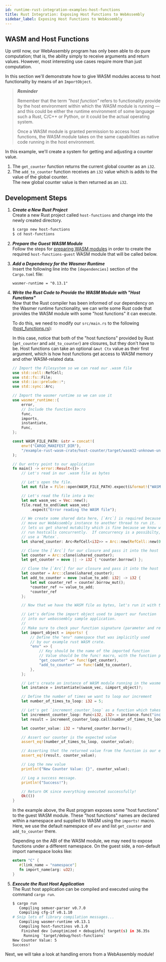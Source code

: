 ```yaml
---
id: runtime-rust-integration-examples-host-functions
title: Rust Integration: Exposing Host Functions to WebAssembly
sidebar_label: Exposing Host Functions to WebAssembly
---
```


## WASM and Host Functions

Up until now, our WebAssembly program has only been able to do pure computation; that is, the ability simply to receive arguments and return values.  However, most interesting use cases require more than just computation.

In this section we'll demonstrate how to give WASM modules access to host functionality by means of an `ImportObject`.

> ***Reminder***
>
> Remember that the term *"host function"* refers to functionality provide by the host environment within which the WASM module is running &mdash; and this could be either the runtime environment of some language such a Rust, C/C++ or Python, or it could be the actual operating system.
>
> Once a WASM module is granted permission to access host functions, the WASM module takes on the same capabilities as native code running in the host environment.

In this example, we'll create a system for getting and adjusting a counter value.

1. The `get_counter` function returns the current global counter as an `i32`.
1. The `add_to_counter` function receives an `i32` value which is adds to the value of the global counter.  
    The new global counter value is then returned as an `i32`.

## Development Steps

1. ***Create a New Rust Project***  
    Create a new Rust project called `host-functions` and change into the newly created directory.

    ```bash
    $ cargo new host-functions
    $ cd host-functions
    ```

1. ***Prepare the Guest WASM Module***  
    Follow the steps for [preparing WASM modules](./runtime-rust-integration-prepare-wasm-modules) in order to create the required `host-functions-guest` WASM module that will be called below.

1. ***Add a Dependency for the Wasmer Runtime***  
    Insert the following line into the `[dependencies]` section of the `Cargo.toml` file:

    `wasmer-runtime = "0.13.1"`

1. ***Write the Rust Code to Provide the WASM Module with "Host Functions"***  
    Now that the Rust compiler has been informed of our dependency on the Wasmer runtime functionality, we can write some Rust code that provides the WASM module with some "host functions" it can execute.

    To do this, we need to modify our `src/main.rs` to the following ([host_functions.rs](https://github.com/wasmerio/docs.wasmer.io/tree/master/docs/runtime/rust-integration/examples/host_functions.rs)):

    In this case, notice that both of the "host functions" provided by Rust (`get_counter` and `add_to_counter`) are closures, but they don't have to be.  Host functions can take an optional `&mut Ctx` value as their first argument, which is how host functions get access to WASM memory and other WASM-related data.

    ```rust
    // Import the Filesystem so we can read our .wasm file
    use std::cell::RefCell;
    use std::fs::File;
    use std::io::prelude::*;
    use std::sync::Arc;
    
    // Import the wasmer runtime so we can use it
    use wasmer_runtime::{
        error,
        // Include the function macro
        func,
        imports,
        instantiate,
        Func,
    };
    
    const WASM_FILE_PATH: &str = concat!(
        env!("CARGO_MANIFEST_DIR"),
        "/example-rust-wasm-crate/host-counter/target/wasm32-unknown-unknown/release/host_counter.wasm"
    );
    
    // Our entry point to our application
    fn main() -> error::Result<()> {
        // Let's read in our .wasm file as bytes
    
        // Let's open the file.
        let mut file = File::open(WASM_FILE_PATH).expect(&format!("WASM file at {}", WASM_FILE_PATH));
    
        // Let's read the file into a Vec
        let mut wasm_vec = Vec::new();
        file.read_to_end(&mut wasm_vec)
            .expect("Error reading the WASM file");
    
        // We create some shared data here, [`Arc`] is required because we may
        // move our WebAssembly instance to another thread to run it.  RefCell
        // lets us get shared mutabilty which is fine because we know we won't
        // run hostcalls concurrently.  If concurrency is a possibilty, we'd have to
        // use a `Mutex`.
        let shared_counter: Arc<RefCell<i32>> = Arc::new(RefCell::new(0));
    
        // Clone the [`Arc`] for our closure and pass it into the host function
        let counter = Arc::clone(&shared_counter);
        let get_counter = move || -> i32 { *counter.borrow() };
    
        // Clone the [`Arc`] for our closure and pass it into the host function
        let counter = Arc::clone(&shared_counter);
        let add_to_counter = move |value_to_add: i32| -> i32 {
            let mut counter_ref = counter.borrow_mut();
            *counter_ref += value_to_add;
            *counter_ref
        };
    
        // Now that we have the WASM file as bytes, let's run it with the wasmer runtime
    
        // Let's define the import object used to import our function
        // into our webassembly sample application.
        //
        // Make sure to check your function signature (parameter and return types) carefully!
        let import_object = imports! {
            // Define the "env" namespace that was implicitly used
            // by our example rust WASM crate.
            "env" => {
                // Key should be the name of the imported function
                // Value should be the func! macro, with the function passed in.
                "get_counter" => func!(get_counter),
                "add_to_counter" => func!(add_to_counter),
            },
        };
    
        // Let's create an instance of WASM module running in the wasmer-runtime
        let instance = instantiate(&wasm_vec, &import_object)?;
    
        // Define the number of times we want to loop our increment
        let number_of_times_to_loop: i32 = 5;
    
        // Let's get `increment_counter_loop` as a function which takes one `i32` and returns one `i32`
        let increment_counter_loop: Func<i32, i32> = instance.func("increment_counter_loop")?;
        let result = increment_counter_loop.call(number_of_times_to_loop)?;
    
        let counter_value: i32 = *shared_counter.borrow();
    
        // Assert our counter is the expected value
        assert_eq!(number_of_times_to_loop, counter_value);
    
        // Asserting that the returned value from the function is our expected value.
        assert_eq!(result, counter_value);
    
        // Log the new value
        println!("New Counter Value: {}", counter_value);
    
        // Log a success message.
        println!("Success!");
    
        // Return OK since everything executed successfully!
        Ok(())
    }
    ```

    In the example above, the Rust program exposes some "host functions" to the guest WASM module.  These "host functions" names are declared within a namespace and supplied to WASM using the `imports!` macro.  Here, we use the default namespace of `env` and list `get_counter` and `add_to_counter` there.

    Depending on the ABI of the WASM module, we may need to expose functions under a different namespace.  On the guest side, a non-default import namespace looks like:

    ```rust
    extern "C" {
       #[link_name = "namespace"]
       fn import_name(arg: u32);
    }
    ```

1. ***Execute the Rust Host Application***  
    The Rust host application can be compiled and executed using the command `cargo run`.
    
    ```bash
    $ cargo run
       Compiling semver-parser v0.7.0
       Compiling cfg-if v0.1.10
    # Snip lots of library compilation messages...
       Compiling wasmer-runtime v0.13.1
       Compiling host-functinos v0.1.0
        Finished dev [unoptimized + debuginfo] target(s) in 36.35s
         Running `target/debug/host-functions`
    New Counter Value: 5
    Success!
    ```


Next, we will take a look at handling errors from a WebAssembly module!
